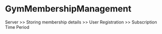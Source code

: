 # GymMembershipManagement
Server >> Storing membership details
       >> User Registration
       >> Subscription Time Period
